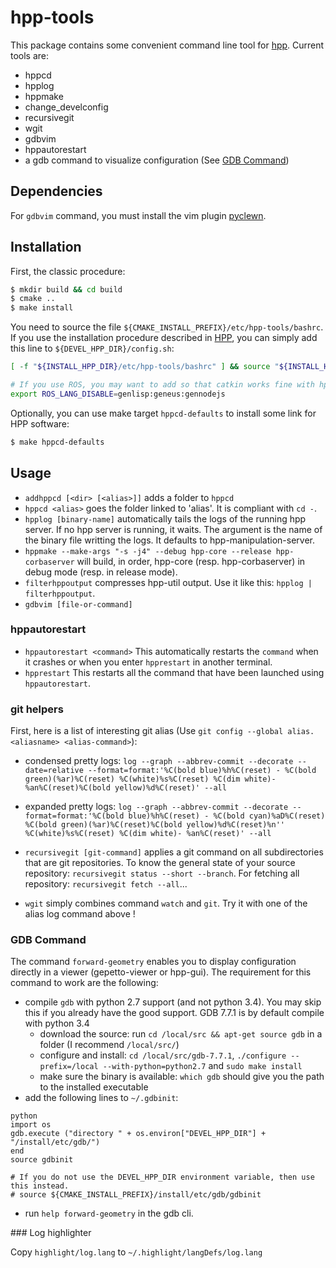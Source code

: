 # hpp-tools

This package contains some convenient command line tool for [hpp]. Current tools are:
  - hppcd
  - hpplog
  - hppmake
  - change_develconfig
  - recursivegit
  - wgit
  - gdbvim
  - hppautorestart
  - a gdb command to visualize configuration (See [GDB Command](#gdb-command))

## Dependencies

For `gdbvim` command, you must install the vim plugin [pyclewn].

## Installation

First, the classic procedure:
```sh
$ mkdir build && cd build
$ cmake ..
$ make install
```

You need to source the file `${CMAKE_INSTALL_PREFIX}/etc/hpp-tools/bashrc`. If you use the installation procedure described in [HPP], you can simply add this line to `${DEVEL_HPP_DIR}/config.sh`:
```sh
[ -f "${INSTALL_HPP_DIR}/etc/hpp-tools/bashrc" ] && source "${INSTALL_HPP_DIR}/etc/hpp-tools/bashrc"

# If you use ROS, you may want to add so that catkin works fine with hppcd
export ROS_LANG_DISABLE=genlisp:geneus:gennodejs
```

Optionally, you can use make target `hppcd-defaults` to install some link for HPP software:
```sh
$ make hppcd-defaults
```

## Usage

* `addhppcd [<dir> [<alias>]]` adds a folder to `hppcd`
* `hppcd <alias>` goes the folder linked to 'alias'. It is compliant with `cd -`.
* `hpplog [binary-name]` automatically tails the logs of the running hpp server. If no hpp server is running, it waits. The argument is the name of the binary file writting the logs. It defaults to hpp-manipulation-server.
* `hppmake --make-args "-s -j4" --debug hpp-core --release hpp-corbaserver` will build, in order, hpp-core (resp. hpp-corbaserver) in debug mode (resp. in release mode).
* `filterhppoutput` compresses hpp-util output. Use it like this: `hpplog | filterhppoutput`.
* `gdbvim [file-or-command]`

### hppautorestart
* `hppautorestart <command>`
This automatically restarts the `command` when it crashes or when you enter `hpprestart` in another terminal.
* `hpprestart`
This restarts all the command that have been launched using `hppautorestart`.

### git helpers
First, here is a list of interesting git alias (Use `git config --global alias.<aliasname> <alias-command>`):
* condensed pretty logs: `log --graph --abbrev-commit --decorate --date=relative --format=format:'%C(bold blue)%h%C(reset) - %C(bold green)(%ar)%C(reset) %C(white)%s%C(reset) %C(dim white)- %an%C(reset)%C(bold yellow)%d%C(reset)' --all`
* expanded pretty logs: `log --graph --abbrev-commit --decorate --format=format:'%C(bold blue)%h%C(reset) - %C(bold cyan)%aD%C(reset) %C(bold green)(%ar)%C(reset)%C(bold yellow)%d%C(reset)%n''          %C(white)%s%C(reset) %C(dim white)- %an%C(reset)' --all`

* `recursivegit [git-command]` applies a git command on all subdirectories that are git repositories. To know the general state of your source repository: `recursivegit status --short --branch`. For fetching all repository: `recursivegit fetch --all`...
* `wgit` simply combines command `watch` and `git`. Try it with one of the alias log command above !

### GDB Command

The command `forward-geometry` enables you to display configuration directly in a viewer (gepetto-viewer or hpp-gui). The requirement for this command to work are the following:
* compile `gdb` with python 2.7 support (and not python 3.4). You may skip this if you already have the good support. GDB 7.7.1 is by default compile with python 3.4
  * download the source: run `cd /local/src && apt-get source gdb` in a folder (I recommend `/local/src/`)
  * configure and install: `cd /local/src/gdb-7.7.1`, `./configure --prefix=/local --with-python=python2.7` and `sudo make install`
  * make sure the binary is available: `which gdb` should give you the path to the installed executable
* add the following lines to `~/.gdbinit`:
```
python
import os
gdb.execute ("directory " + os.environ["DEVEL_HPP_DIR"] + "/install/etc/gdb/")
end
source gdbinit

# If you do not use the DEVEL_HPP_DIR environment variable, then use this instead.
# source ${CMAKE_INSTALL_PREFIX}/install/etc/gdb/gdbinit
```
* run `help forward-geometry` in the gdb cli.

### Log highlighter

Copy `highlight/log.lang` to `~/.highlight/langDefs/log.lang`

[hpp]:https://github.com/humanoid-path-planner/hpp-doc "HPP"
[pyclewn]:http://pyclewn.sourceforge.net/ "Pyclewn"
